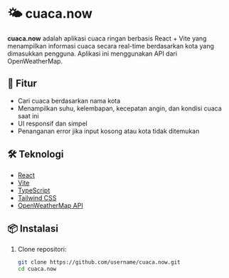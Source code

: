 # 🌤️ cuaca.now

**cuaca.now** adalah aplikasi cuaca ringan berbasis React + Vite yang menampilkan informasi cuaca secara real-time berdasarkan kota yang dimasukkan pengguna. Aplikasi ini menggunakan API dari OpenWeatherMap.

## 🚀 Fitur

- Cari cuaca berdasarkan nama kota
- Menampilkan suhu, kelembapan, kecepatan angin, dan kondisi cuaca saat ini
- UI responsif dan simpel
- Penanganan error jika input kosong atau kota tidak ditemukan

## 🛠️ Teknologi

- [React](https://reactjs.org/)
- [Vite](https://vitejs.dev/)
- [TypeScript](https://www.typescriptlang.org/)
- [Tailwind CSS](https://tailwindcss.com/)
- [OpenWeatherMap API](https://openweathermap.org/api)

## 📦 Instalasi

1. Clone repositori:
   ```bash
   git clone https://github.com/username/cuaca.now.git
   cd cuaca.now
